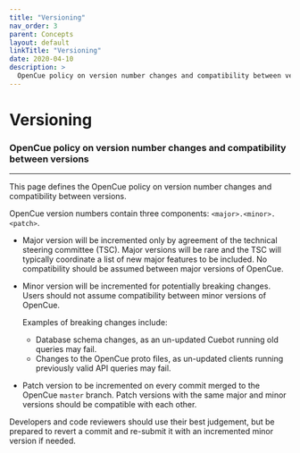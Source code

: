 ```yaml
---
title: "Versioning"
nav_order: 3
parent: Concepts
layout: default
linkTitle: "Versioning"
date: 2020-04-10
description: >
  OpenCue policy on version number changes and compatibility between versions
---
```


# Versioning

### OpenCue policy on version number changes and compatibility between versions

---

This page defines the OpenCue policy on version number changes and compatibility between versions.

OpenCue version numbers contain three components: `<major>.<minor>.<patch>`.

- Major version will be incremented only by agreement of the technical steering committee (TSC).
  Major versions will be rare and the TSC will typically coordinate a list of new major features
  to be included. No compatibility should be assumed between major versions of OpenCue.

- Minor version will be incremented for potentially breaking changes. Users should not assume
  compatibility between minor versions of OpenCue.
  
  Examples of breaking changes include:
  - Database schema changes, as an un-updated Cuebot running old queries may fail.
  - Changes to the OpenCue proto files, as un-updated clients running previously valid API
    queries may fail.
   
- Patch version to be incremented on every commit merged to the OpenCue `master` branch.
  Patch versions with the same major and minor versions should be compatible with each other.
  
Developers and code reviewers should use their best judgement, but be prepared to revert a
commit and re-submit it with an incremented minor version if needed.
